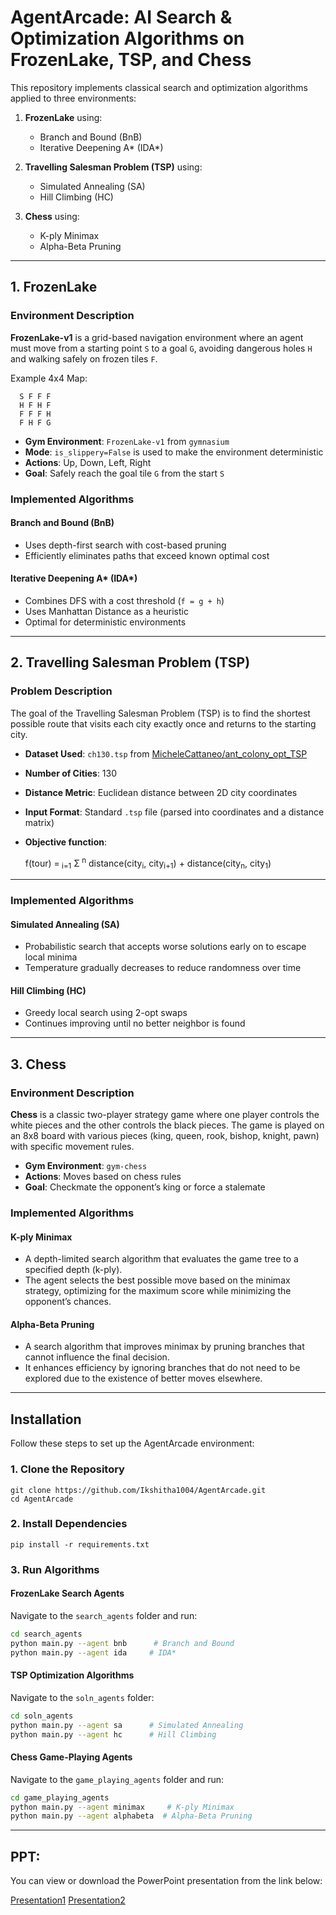 # AgentArcade: AI Search & Optimization Algorithms on FrozenLake, TSP, and Chess

This repository implements classical search and optimization algorithms applied to three environments:

1. **FrozenLake** using:
   - Branch and Bound (BnB)
   - Iterative Deepening A* (IDA*)
   
2. **Travelling Salesman Problem (TSP)** using:
   - Simulated Annealing (SA)
   - Hill Climbing (HC)

3. **Chess** using:
   - K-ply Minimax
   - Alpha-Beta Pruning

---

## 1. FrozenLake 

### Environment Description

**FrozenLake-v1** is a grid-based navigation environment where an agent must move from a starting point `S` to a goal `G`, avoiding dangerous holes `H` and walking safely on frozen tiles `F`.

Example 4x4 Map:
```
  S F F F
  H F H F
  F F F H
  F H F G
```

- **Gym Environment**: `FrozenLake-v1` from `gymnasium`
- **Mode**: `is_slippery=False` is used to make the environment deterministic
- **Actions**: Up, Down, Left, Right
- **Goal**: Safely reach the goal tile `G` from the start `S`

### Implemented Algorithms

#### Branch and Bound (BnB)

- Uses depth-first search with cost-based pruning
- Efficiently eliminates paths that exceed known optimal cost

#### Iterative Deepening A* (IDA*)

- Combines DFS with a cost threshold (`f = g + h`)
- Uses Manhattan Distance as a heuristic
- Optimal for deterministic environments

---

## 2. Travelling Salesman Problem (TSP)

### Problem Description

The goal of the Travelling Salesman Problem (TSP) is to find the shortest possible route that visits each city exactly once and returns to the starting city.

- **Dataset Used**: `ch130.tsp` from [MicheleCattaneo/ant_colony_opt_TSP](https://github.com/MicheleCattaneo/ant_colony_opt_TSP)
- **Number of Cities**: 130
- **Distance Metric**: Euclidean distance between 2D city coordinates
- **Input Format**: Standard `.tsp` file (parsed into coordinates and a distance matrix)
- **Objective function**:

  f(tour) =<sub>  i=1</sub> Σ<sup> n</sup> distance(city<sub>i</sub>, city<sub>i+1</sub>) + distance(city<sub>n</sub>, city<sub>1</sub>)

---

### Implemented Algorithms

#### Simulated Annealing (SA)

- Probabilistic search that accepts worse solutions early on to escape local minima
- Temperature gradually decreases to reduce randomness over time

#### Hill Climbing (HC)

- Greedy local search using 2-opt swaps
- Continues improving until no better neighbor is found

---

## 3. Chess

### Environment Description

**Chess** is a classic two-player strategy game where one player controls the white pieces and the other controls the black pieces. The game is played on an 8x8 board with various pieces (king, queen, rook, bishop, knight, pawn) with specific movement rules.

- **Gym Environment**: `gym-chess`
- **Actions**: Moves based on chess rules
- **Goal**: Checkmate the opponent’s king or force a stalemate

### Implemented Algorithms

#### K-ply Minimax

- A depth-limited search algorithm that evaluates the game tree to a specified depth (k-ply).
- The agent selects the best possible move based on the minimax strategy, optimizing for the maximum score while minimizing the opponent’s chances.

#### Alpha-Beta Pruning

- A search algorithm that improves minimax by pruning branches that cannot influence the final decision.
- It enhances efficiency by ignoring branches that do not need to be explored due to the existence of better moves elsewhere.

---

## Installation

Follow these steps to set up the AgentArcade environment:

### 1. Clone the Repository
```
git clone https://github.com/Ikshitha1004/AgentArcade.git
cd AgentArcade
```

### 2. Install Dependencies
```
pip install -r requirements.txt
```

### 3. Run Algorithms

#### FrozenLake Search Agents

Navigate to the `search_agents` folder and run:
```bash
cd search_agents
python main.py --agent bnb      # Branch and Bound
python main.py --agent ida     # IDA*
```

#### TSP Optimization Algorithms

Navigate to the `soln_agents` folder:
```bash
cd soln_agents
python main.py --agent sa      # Simulated Annealing
python main.py --agent hc      # Hill Climbing
```

#### Chess Game-Playing Agents

Navigate to the `game_playing_agents` folder and run:
```bash
cd game_playing_agents
python main.py --agent minimax     # K-ply Minimax
python main.py --agent alphabeta  # Alpha-Beta Pruning
```

---

## PPT:

You can view or download the PowerPoint presentation from the link below:

[Presentation1](https://github.com/Ikshitha1004/AgentArcade/blob/main/AI_ASSIGNMENT-2.pptx)
[Presentation2](https://github.com/Ikshitha1004/AgentArcade/blob/main/AI_Assignment_3.pptx)

